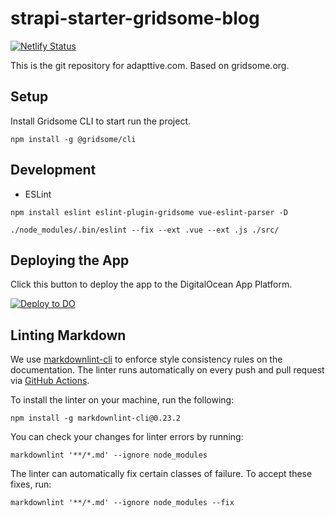 # strapi-starter-gridsome-blog

[![Netlify Status](https://api.netlify.com/api/v1/badges/c9301dbc-4569-42b0-a46f-b9e7f5f83a3d/deploy-status)](https://app.netlify.com/sites/strapi-starter-gridsome-blog/deploys)

This is the git repository for adapttive.com. Based on gridsome.org.

## Setup

Install Gridsome CLI to start run the project.

```shell script
npm install -g @gridsome/cli
```

## Development

- ESLint

```shell script
npm install eslint eslint-plugin-gridsome vue-eslint-parser -D

./node_modules/.bin/eslint --fix --ext .vue --ext .js ./src/
```

## Deploying the App

Click this button to deploy the app to the DigitalOcean App Platform.

 [![Deploy to DO](https://mp-assets1.sfo2.digitaloceanspaces.com/deploy-to-do/do-btn-blue-ghost.svg)](https://cloud.digitalocean.com/apps/new?repo=https://github.com/adapttive/strapi-starter-gridsome-blog/tree/main)

## Linting Markdown

We use [markdownlint-cli](https://www.npmjs.com/package/markdownlint-cli) to enforce style consistency rules on the documentation. The linter runs automatically on every push and pull request via [GitHub Actions](https://docs.github.com/en/actions).

To install the linter on your machine, run the following:

```shell
npm install -g markdownlint-cli@0.23.2
```

You can check your changes for linter errors by running:

```shell
markdownlint '**/*.md' --ignore node_modules
```

The linter can automatically fix certain classes of failure. To accept these fixes, run:

```shell
markdownlint '**/*.md' --ignore node_modules --fix
```
